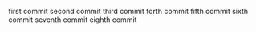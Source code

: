 first commit
second commit
third commit
forth commit
fifth commit
sixth commit
seventh commit
eighth commit
